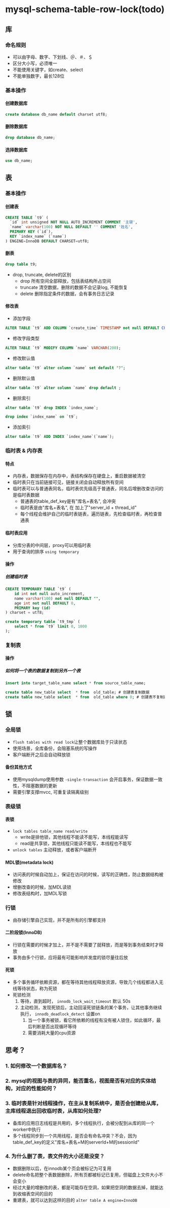 # mysql-schema-table-row-lock(todo)

## 库
### 命名规则
- 可以由字母、数字、下划线、＠、＃、＄
- 区分大小写，必须唯一
- 不能使用关键字，如create、select
- 不能单独数字，最长128位

### 基本操作
#### 创建数据库
```sql
create database db_name default charset utf8;
``` 
#### 删除数据库
```sql
drop database db_name;
```
#### 选择数据库
```sql
use db_name;
```

## 表

### 基本操作
#### 创建表
```sql
CREATE TABLE `t9` (
  `id` int unsigned NOT NULL AUTO_INCREMENT COMMENT '主键',
  `name` varchar(100) NOT NULL DEFAULT '' COMMENT '姓名',
  PRIMARY KEY (`id`),
  KEY `index_name` (`name`)
) ENGINE=InnoDB DEFAULT CHARSET=utf8;
```
#### 删表
```sql
drop table t9;
```
- drop, truncate, delete的区别
  - drop 所有空间全部释放，包括表结构所占空间
  - truncate 清空数据，删除的数据不会记录log, 不能恢复
  - delete 删除指定条件的数据，会有事务日志记录

#### 修改表
- 添加字段
```sql
ALTER TABLE `t9` ADD COLUMN `create_time` TIMESTAMP not null DEFAULT CURRENT_TIMESTAMP AFTER `name`;
```
- 修改字段类型
```sql
ALTER TABLE `t9` MODIFY COLUMN `name` VARCHAR(200);
```
- 修改默认值
```sql
alter table `t9` alter column `name` set default "?";
```
- 删除默认值
```sql
alter table `t9` alter column `name` drop default ;
```
- 删除索引
```sql
alter table `t9` drop INDEX `index_name`;
```
```sql
drop index `index_name` on `t9`;
```
- 添加索引
```sql
alter table `t9` ADD INDEX `index_name`(`name`);
```

### 临时表 & 内存表
#### 特点
- 内存表，数据保存在内存中，表结构保存在硬盘上，重启数据被清空
- 临时表只在当前链接可见，链接关闭会自动释放所有空间
- 临时表可以与普通表同名，临时表优先级高于普通表，同名后增删改查访问的是临时表数据
  - 普通表的table_def_key是有"库名+表名", 会冲突
  - 临时表是由"库名+表名", 在 加上了"server_id + thread_id"
  - 每个线程会维护自己的临时表链表，遍历链表，先检查临时表，再检查普通表

#### 临时表应用
- 分库分表的中间层，proxy可以用临时表
- 用于查询的排序 `using temporary`

#### 操作
##### 创建临时表
```sql
CREATE TEMPORARY TABLE `t9` (
	id int not null auto_increment,
	name varchar(100) not null DEFAULT "",
	age int not null DEFAULT 0,
	PRIMARY key (id)
) charset = utf8;
```
```sql
create temporary table `t9_tmp` (
    select * from `t9` limit 0, 1000
);
```

### 复制表
#### 操作
##### 如何将一个表的数据复制到另外一个表
```sql
insert into target_table_name select * from source_table_name;
```
```sql
create table new_table select  * from  old_table; # 创建表复制数据
create table new_table select  * from  old_table where 0; # 创建表不复制数据
```

## 锁
### 全局锁
- `flush tables with read lock`让整个数据库处于只读状态
- 使用场景，全库备份，会阻塞系统的写操作
- 客户端断开之后会自动释放锁
#### 备份其他方式
- 使用mysqldump使用参数 `-single-transaction` 会开启事务，保证数据一致性，不阻塞数据的更新
- 需要引擎支撑mvcc, 可重复读隔离级别

### 表级锁
#### 表锁
- `lock tables table_name read/write`
  - write是排他锁，其他线程不能读不能写，本线程能读写
  - read是共享锁，其他线程只能读不能写，本线程也不能写
- `unlock tables` 主动释放，或者客户端断开

#### MDL锁(metadata lock)
- 访问表的时候自动加上，保证在访问的时候，读写的正确性，防止数据结构被修改
- 增删改查的时候，加MDL读锁
- 修改表结构时，加MDL写锁

### 行锁
- 由存储引擎自己实现，并不是所有的引擎都支持

#### 二阶段锁(InnoDB)
- 行锁在需要的时候才加上，并不是不需要了就释放，而是等到事务结束时才释放
- 事务由多个行锁，应将最有可能影响并发度的锁尽量往后放

#### 死锁
- 多个事务循环依赖资源，都在等待其他线程释放资源，导致几个线程都进入无线等待状态，称为死锁
- 死锁检测
  1. 等待，直到超时， `innodb_lock_wait_timeout` 默认 50s
  2. 主动检测，发现死锁后，主动回滚死锁链条的某个事务，让其他事务继续执行， `innodb_deadlock_detect` 设置on
     1. 当一个事务被锁，看它所依赖的线程有没有被人锁住，如此循环，最后判断是否出现循环等待
     2. 需要消耗大量的cpu资源

## 思考？
### 1. 如何修改一个数据库名？
### 2. mysql的视图与表的异同，能否重名，视图是否有对应的实体结构，对应的性能如何？
### 3. 临时表是针对线程操作，在主从复制系统中，是否会创建给从库，主库线程退出回收临时表，从库如何处理?
- 备库的应用日志线程是共用的，多个线程执行，会被分配到从库的同一个worker中执行
- 多个线程同步到一个共用线程，是否会有命名冲突？不会，因为table_def_key的定义"库名+表名+M的serverId+M的sessionId"
### 4. 为什么删了表，表文件的大小还是没变？
- 数据删除以后，在innodb某个页会被标记为可复用
- delete命名把整个表数据删除，所有页都被标记已复用，但磁盘上文件大小不会变小
- 经过大量的增删改的表，都是可能存在空洞，如果把空洞的数据去掉，就能达到收缩表空间的目的
- 重建表，就可以达到这样的目的 `alter table A engine=InnoDB`



  

